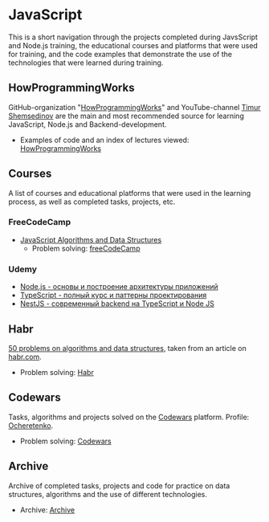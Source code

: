 # JavaScript
This is a short navigation through the projects completed during JavsScript and Node.js training, the educational courses and platforms that were used for training, and the code examples that demonstrate the use of the technologies that were learned during training.

## HowProgrammingWorks
GitHub-organization "[HowProgrammingWorks](https://github.com/HowProgrammingWorks)" and YouTube-channel [Timur Shemsedinov](https://www.youtube.com/c/TimurShemsedinov) are the main and most recommended source for learning JavaScript, Node.js and Backend-development. 
+ Examples of code and an index of lectures viewed: [HowProgrammingWorks](./HowProgrammingWorks)

## Courses
A list of courses and educational platforms that were used in the learning process, as well as completed tasks, projects, etc.

### FreeCodeCamp
+ [JavaScript Algorithms and Data Structures](https://www.freecodecamp.org/learn/javascript-algorithms-and-data-structures/#basic-javascript)
  + Problem solving: [freeCodeCamp](./freeCodeCamp/)

### Udemy
+ [Node.js - основы и построение архитектуры приложений](https://www.udemy.com/course/nodejs-start/)  
+ [TypeScript - полный курс и паттерны проектирования](https://www.udemy.com/course/typescript-full/)  
+ [NestJS - современный backend на TypeScript и Node JS](https://www.udemy.com/course/nestjs-backend-typescript-node-js/)  

## Habr
[50 problems on algorithms and data structures](https://habr.com/ru/company/timeweb/blog/579080/), taken from an article on [habr.com](https://habr.com/).
+ Problem solving: [Habr](./Habr/)

## Codewars
Tasks, algorithms and projects solved on the [Codewars](https://www.codewars.com/) platform. 
Profile: [Ocheretenko](https://www.codewars.com/users/Ocheretenko).
+ Problem solving: [Codewars](./Codewars/)

## Archive
Archive of completed tasks, projects and code for practice on data structures, algorithms and the use of different technologies.  
+ Archive: [Archive](./Archive/)
